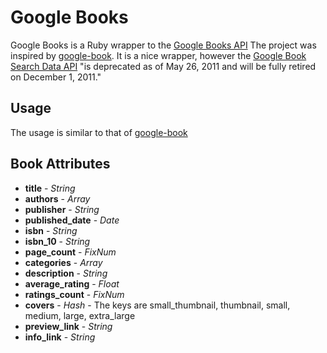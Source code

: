 Google Books
============

Google Books is a Ruby wrapper to the [Google Books API](http://code.google.com/apis/books/docs/v1/getting_started.html)
The project was inspired by [google-book](https://github.com/papercavalier/google-book).  It is a nice wrapper, however the [Google Book Search Data API](http://code.google.com/apis/books/docs/gdata/developers_guide_protocol.html) "is deprecated as of May 26, 2011 and will be fully retired on December 1, 2011."

Usage
-----
The usage is similar to that of [google-book](https://github.com/papercavalier/google-book)



Book Attributes
---------------
* **title** - *String*
* **authors** - *Array*
* **publisher** - *String*
* **published\_date** - *Date*
* **isbn** - *String*
* **isbn\_10** - *String*
* **page_count** - *FixNum*
* **categories** - *Array*
* **description** - *String*
* **average\_rating** - *Float*
* **ratings\_count** - *FixNum*
* **covers** - *Hash* - The keys are small\_thumbnail, thumbnail, small, medium, large, extra\_large
* **preview\_link** - *String*
* **info\_link** - *String*